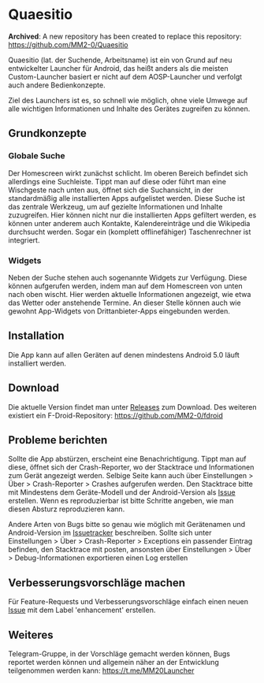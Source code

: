 # Quaesitio

**Archived**: A new repository has been created to replace this repository: https://github.com/MM2-0/Quaesitio

Quaesitio (lat. der Suchende, Arbeitsname) ist ein von Grund auf neu entwickelter Launcher für Android, das heißt anders als die meisten Custom-Launcher basiert er nicht auf dem AOSP-Launcher und verfolgt auch andere Bedienkonzepte.

Ziel des Launchers ist es, so schnell wie möglich, ohne viele Umwege auf alle wichtigen Informationen und Inhalte des Gerätes zugreifen zu können.

## Grundkonzepte

### Globale Suche

Der Homescreen wirkt zunächst schlicht. Im oberen Bereich befindet sich allerdings eine Suchleiste. Tippt man auf diese oder führt man eine Wischgeste nach unten aus, öffnet sich die Suchansicht, in der standardmäßig alle installierten Apps aufgelistet werden. Diese Suche ist das zentrale Werkzeug, um auf gezielte Informationen und Inhalte zuzugreifen. Hier können nicht nur die  installierten Apps gefiltert werden, es können unter anderem auch Kontakte, Kalendereinträge und die Wikipedia durchsucht werden. Sogar ein (komplett offlinefähiger) Taschenrechner ist integriert.

### Widgets

Neben der Suche stehen auch sogenannte Widgets zur Verfügung. Diese können aufgerufen werden, indem man auf dem Homescreen von unten nach oben wischt. Hier werden aktuelle Informationen angezeigt, wie etwa das Wetter oder anstehende Termine. An dieser Stelle können auch wie gewohnt App-Widgets von Drittanbieter-Apps eingebunden werden.

## Installation

Die App kann auf allen Geräten auf denen mindestens Android 5.0 läuft installiert werden.

## Download

Die aktuelle Version findet man unter [Releases](https://github.com/MM2-0/Quaesitio/releases) zum Download.
Des weiteren existiert ein F-Droid-Repository: https://github.com/MM2-0/fdroid

## Probleme berichten

Sollte die App abstürzen, erscheint eine Benachrichtigung. Tippt man auf diese, öffnet sich der Crash-Reporter, wo der Stacktrace und Informationen zum Gerät angezeigt werden. Selbige Seite kann auch über Einstellungen > Über > Crash-Reporter >  Crashes aufgerufen werden. Den Stacktrace bitte mit Mindestens dem Geräte-Modell und der Android-Version als [Issue](https://github.com/MM2-0/Quaesitio/issues) erstellen. Wenn es reproduzierbar ist bitte Schritte angeben, wie man diesen Absturz reproduzieren kann.

Andere Arten von Bugs bitte so genau wie möglich mit Gerätenamen und Android-Version im [Issuetracker](https://github.com/MM2-0/Quaesitio/issues) beschreiben. Sollte sich unter Einstellungen > Über > Crash-Reporter > Exceptions ein passender Eintrag befinden, den Stacktrace mit posten, ansonsten über Einstellungen > Über > Debug-Informationen exportieren einen Log erstellen

## Verbesserungsvorschläge machen

Für Feature-Requests und Verbesserungsvorschläge einfach einen neuen [Issue](https://github.com/MM2-0/Quaesitio/issues) mit dem Label 'enhancement' erstellen.

## Weiteres

Telegram-Gruppe, in der Vorschläge gemacht werden können, Bugs reportet werden können und allgemein näher an der Entwicklung teilgenommen werden kann: https://t.me/MM20Launcher
